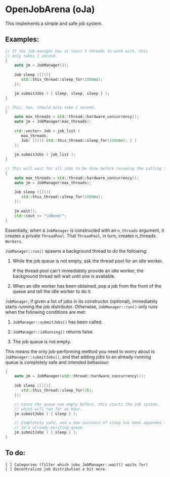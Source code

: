 # OpenJobArena (oJa)

This implements a simple and safe job system.

## Examples:

```c++
// If the job manager has at least 3 threads to work with, this 
// only takes 1 second.
{
    auto jm = JobManager(3);
    
    Job sleep ([](){ 
       std::this_thread::sleep_for(1000ms);
    });

    jm.submitJobs ( { sleep, sleep, sleep } );
}

// This, too, should only take 1 second.
{
    auto max_threads = std::thread::hardware_concurrency(); 
    auto jm = JobManager(max_threads);
    
    std::vector< Job > job_list (
       max_threads,
       Job( [](){ std::this_thread::sleep_for(1000ms); } )
    );
     
    jm.submitJobs ( job_list );
}

// This will wait for all jobs to be done before resuming the calling thread.
{
    auto max_threads = std::thread::hardware_concurrency(); 
    auto jm = JobManager(max_threads);
    
    Job sleep ([](){ 
       std::this_thread::sleep_for(1000ms);
    });
    
    jm.wait();
    std::cout << "\nDone!";
}
``` 

Essentially, when a ``JobManager`` is constructed with an ``n_threads`` argument, it creates a private ``ThreadPool``.
That ``ThreadPool``, in turn, creates n_threads ``Workers``. 

``JobManager::run()`` spawns a background thread to do the following:
1) While the job queue is not empty, ask the thread pool for an idle worker. 
   
    If the thread pool can't immediately provide an idle worker, the background thread will wait until one is available. 

2) When an idle worker has been obtained, pop a job from the front of the queue and tell the idle worker to do it.





``JobManager``, if given a list of jobs in its constructor (optional), immediately starts running the job distributor.
Otherwise, ``JobManager::run()`` only runs when the following conditions are met:
1) ``JobManager::submitJobs()`` has been called.

2) ``JobManager::isRunning()`` returns false.

3) The job queue is not empty.

This means the only job-performing method you need to worry about is ``JobManager::submitJobs()``, and that adding jobs to an already-running queue is completely safe and intended behaviour: 
```c++
{
    auto jm = JobManager(std::thread::hardware_concurrency());
    
    Job sleep ([](){ 
       std::this_thread::sleep_for(1h);
    });

    // Since the queue was empty before, this starts the job system, 
    // which will run for an hour.
    jm.submitJobs ( { sleep } ); 

    // Completely safe, and a new instance of sleep has been appended to
    // jm's already-existing queue.
    jm.submitJobs ( { sleep } ); 
}
```


## To do: 
    
    [ ] Categories (filter which jobs JobManager::wait() waits for)
    [ ] Decentralize job distribution a bit more.